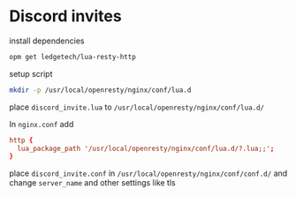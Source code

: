 # Discord invites

install dependencies

```bash
opm get ledgetech/lua-resty-http
```

setup script

```bash
mkdir -p /usr/local/openresty/nginx/conf/lua.d
```

place `discord_invite.lua` to `/usr/local/openresty/nginx/conf/lua.d/`

In `nginx.conf` add

```conf
http {
  lua_package_path '/usr/local/openresty/nginx/conf/lua.d/?.lua;;';
}
```

place `discord_invite.conf` in `/usr/local/openresty/nginx/conf/conf.d/`
and change `server_name` and other settings like tls
